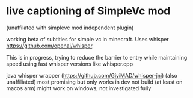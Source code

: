 # live captioning of SimpleVc mod

(unaffilated with simplevc mod independent plugin)

working beta of subtitles for simple vc in minecraft. Uses whisper https://github.com/openai/whisper.


This is in progress, trying to reduce the barrier to entry while maintaining speed using fast whisper versions like whisper.cpp


java whisper wrapper (https://github.com/GiviMAD/whisper-jni) (also unaffiliated) most promising but only works in dev not build (at least on macos arm) might work on windows, not investigated fully
